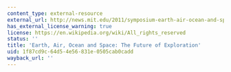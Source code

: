 ```yaml
---
content_type: external-resource
external_url: http://news.mit.edu/2011/symposium-earth-air-ocean-and-space-future-exploration
has_external_license_warning: true
license: https://en.wikipedia.org/wiki/All_rights_reserved
status: ''
title: 'Earth, Air, Ocean and Space: The Future of Exploration'
uid: 1f87cd9c-64d5-4e56-831e-0505cab0cadd
wayback_url: ''
---
```

